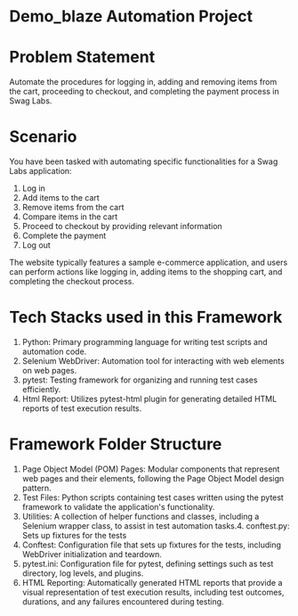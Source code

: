 # Demo_blaze Automation Project

# Problem Statement
Automate the procedures for logging in, adding and removing items from the cart, proceeding to checkout, and completing the payment process in Swag Labs.

# Scenario
You have been tasked with automating specific functionalities for a Swag Labs application:

1. Log in
2. Add items to the cart
3. Remove items from the cart
4. Compare items in the cart
5. Proceed to checkout by providing relevant information
6. Complete the payment
7. Log out

The website typically features a sample e-commerce application, and users can perform actions like logging in, adding items to the shopping cart, and completing the checkout process.

# Tech Stacks used in this Framework

1. Python: Primary programming language for writing test scripts and automation code.
2. Selenium WebDriver: Automation tool for interacting with web elements on web pages.
3. pytest: Testing framework for organizing and running test cases efficiently.
4. Html Report: Utilizes pytest-html plugin for generating detailed HTML reports of test execution results.

# Framework Folder Structure
1. Page Object Model (POM) Pages: Modular components that represent web pages and their elements, following the Page Object Model design pattern.
2. Test Files: Python scripts containing test cases written using the pytest framework to validate the application's functionality.
3. Utilities: A collection of helper functions and classes, including a Selenium wrapper class, to assist in test automation tasks.4. conftest.py: Sets up fixtures for the tests
4. Conftest: Configuration file that sets up fixtures for the tests, including WebDriver initialization and teardown.
5. pytest.ini: Configuration file for pytest, defining settings such as test directory, log levels, and plugins.
6. HTML Reporting: Automatically generated HTML reports that provide a visual representation of test execution results, including test outcomes, durations, and any failures encountered during testing.
